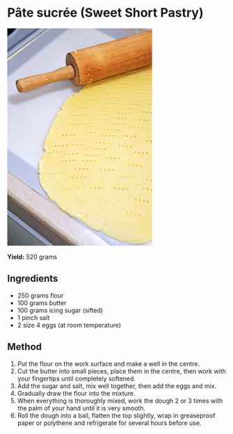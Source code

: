 # Pâte sucrée (Sweet Short Pastry)

![Name](resources/sweet-short.png)

**Yield:** 520 grams

## Ingredients
- 250 grams flour
- 100 grams butter
- 100 grams icing sugar (sifted)
- 1 pinch salt
- 2 size 4 eggs (at room temperature)

## Method
1. Put the flour on the work surface and make a well in the centre. 
1. Cut the butter into small pieces, place them in the centre, then work with your fingertips until completely softened.
1. Add the sugar and salt, mix well together, then add the eggs and mix. 
1. Gradually draw the flour into the mixture.
1. When everything is thoroughly mixed, work the dough 2 or 3 times with the palm of your hand until it is very smooth.
1. Roll the dough into a ball, flatten the top slightly, wrap in greaseproof paper or polythene and refrigerate for several hours before use.